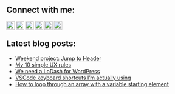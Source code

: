 ## Connect with me:
[<img align="left" alt="Latz | Twitter" width="22px" src="https://cdn.jsdelivr.net/npm/simple-icons@v3/icons/twitter.svg" />](https://twitter.com/Latz)
[<img align="left" alt="Latz | LinkedIn" width="22px" src="https://cdn.jsdelivr.net/npm/simple-icons@v3/icons/linkedin.svg" />](https://www.linkedin.com/in/lutz-schr%C3%B6er-a694a42a/)
[<img align="left" alt="Latz | Xing" width="22px" src="https://cdn.jsdelivr.net/npm/simple-icons@v3/icons/xing.svg" />](https://www.xing.com/profile/Lutz_Schroeer/cv)
[<img align="left" alt="Latz | Mastodon" width="22px" src="https://cdn.jsdelivr.net/npm/simple-icons@v3/icons/mastodon.svg" />](https://www.mastodon.social/@Latz)
[<img align="left" alt="Latz | Threads" width="22px" src="https://cdn.jsdelivr.net/npm/simple-icons@v3/icons/mastodon.svg" />](https://www.threads.net/@latz_katz)
[<img align="left" alt="Latz | Bluesky" width="22px" src="https://elektroelch.de/images/bluesky.svg" />](https://bsky.app/profile/fuzzy.monster)


<br>

## Latest blog posts:
<!-- BLOG-POST-LIST:START -->
- [Weekend project: Jump to Header](https://elektroelch.net/weekend-project-jump-to-header/)
- [My 10 simple UX rules](https://elektroelch.net/my-10-simple-ux-rules/)
- [We need a LoDash for WordPress](https://elektroelch.net/we-need-a-lodash-for-wordpress/)
- [VSCode keyboard shortcuts I’m actually using](https://elektroelch.net/vscode-keyboard-shortcuts-im-actually-using/)
- [How to loop through an array with a variable starting element](https://elektroelch.net/how-to-loop-through-an-array-with-a-variable-starting-element/)
<!-- BLOG-POST-LIST:END -->

